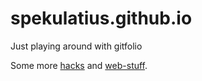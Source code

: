 # spekulatius.github.io

Just playing around with gitfolio

Some more [hacks](https://github.com/spekulatius/hacks) and [web-stuff](https://github.com/spekulatius/web-stuff).
